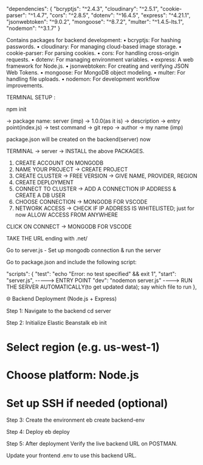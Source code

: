 
 "dependencies": {
    "bcryptjs": "^2.4.3",
    "cloudinary": "^2.5.1",
    "cookie-parser": "^1.4.7",
    "cors": "^2.8.5",
    "dotenv": "^16.4.5",
    "express": "^4.21.1",
    "jsonwebtoken": "^9.0.2",
    "mongoose": "^8.7.2",
    "multer": "^1.4.5-lts.1",
    "nodemon": "^3.1.7"
  }
  
Contains packages for backend development:
	•	bcryptjs: For hashing passwords.
	•	cloudinary: For managing cloud-based image storage.
	•	cookie-parser: For parsing cookies.
	•	cors: For handling cross-origin requests.
	•	dotenv: For managing environment variables.
	•	express: A web framework for Node.js.
	•	jsonwebtoken: For creating and verifying JSON Web Tokens.
	•	mongoose: For MongoDB object modeling.
	•	multer: For handling file uploads.
	•	nodemon: For development workflow improvements.

  TERMINAL SETUP : 

  npm init

  -> package name: server (imp)
  -> 1.0.0(as it is)
  -> description
  -> entry point(index.js) 
  -> test command
  -> git repo
  -> author -> my name (imp)

  package.json will be created on the backend(server) now

  TERMINAL -> server -> INSTALL the above PACKAGES.

  1. CREATE ACCOUNT ON MONGODB
  2. NAME YOUR PROJECT -> CREATE PROJECT
  3. CREATE CLUSTER -> FREE VERSION -> GIVE NAME, PROVIDER, REGION
  4. CREATE DEPLOYMENT
  5. CONNECT TO CLUSTER -> ADD A CONNECTION IP ADDRESS & CREATE A DB USER
  6. CHOOSE CONNECTION -> MONGODB FOR VSCODE
  7. NETWORK ACCESS -> CHECK IF IP ADDRESS IS WHITELISTED; just for now ALLOW ACCESS FROM ANYWHERE

  CLICK ON CONNECT -> MONGODB FOR VSCODE

  TAKE THE URL ending with .net/ 

  Go to server.js - Set up mongodb connection & run the server 

  Go to package.json and include the following script:

"scripts": {
    "test": "echo \"Error: no test specified\" && exit 1",
    "start": "server.js", -----> ENTRY POINT
    "dev": "nodemon server.js" ----> RUN THE SERVER AUTOMATICALLY(to get updated data); say which file to run
  },

🌐 Backend Deployment (Node.js + Express)

Step 1: Navigate to the backend
cd server

Step 2: Initialize Elastic Beanstalk
eb init
# Select region (e.g. us-west-1)
# Choose platform: Node.js
# Set up SSH if needed (optional)

Step 3: Create the environment
eb create backend-env

Step 4: Deploy
eb deploy

Step 5: After deployment
Verify the live backend URL on POSTMAN.

Update your frontend .env to use this backend URL.
